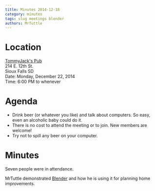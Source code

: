```yaml
---
title: Minutes 2014-12-18
category: minutes
tags: slug meetings blender
authors: MrTuttle
---
```


# Location

[TommyJack's Pub](http://sftommyjacks.com/)  
214 E. 12th St.  
Sioux Falls SD  
Date: Monday, December 22, 2014  
Time: 6:00 PM to whenever

# Agenda

* Drink beer (or whatever you like) and talk about computers.  So easy, even an alcoholic baby could do it.
* There is no cost to attend the meeting or to join. New members are welcome!
* Try not to spill any beer on your computer.

# Minutes

Seven people were in attendance.

MrTuttle demonstrated [Blender](http://www.blender.org/) and how he is using it for planning home improvements.

